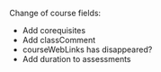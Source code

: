 Change of course fields:
- Add corequisites
- Add classComment
- courseWebLinks has disappeared?
- Add duration to assessments